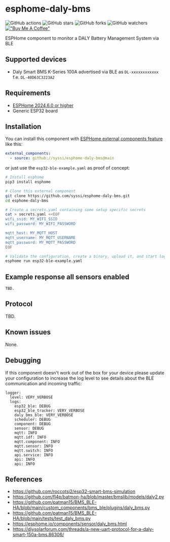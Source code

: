 # esphome-daly-bms

![GitHub actions](https://github.com/syssi/esphome-daly-bms/actions/workflows/ci.yaml/badge.svg)
![GitHub stars](https://img.shields.io/github/stars/syssi/esphome-daly-bms)
![GitHub forks](https://img.shields.io/github/forks/syssi/esphome-daly-bms)
![GitHub watchers](https://img.shields.io/github/watchers/syssi/esphome-daly-bms)
[!["Buy Me A Coffee"](https://img.shields.io/badge/buy%20me%20a%20coffee-donate-yellow.svg)](https://www.buymeacoffee.com/syssi)

ESPHome component to monitor a DALY Battery Management System via BLE

## Supported devices

* Daly Smart BMS K-Series 100A advertised via BLE as `DL-xxxxxxxxxxxx` f.e. `DL-40D63C3223A2`

## Requirements

* [ESPHome 2024.6.0 or higher](https://github.com/esphome/esphome/releases)
* Generic ESP32 board

## Installation

You can install this component with [ESPHome external components feature](https://esphome.io/components/external_components.html) like this:
```yaml
external_components:
  - source: github://syssi/esphome-daly-bms@main
```

or just use the `esp32-ble-example.yaml` as proof of concept:

```bash
# Install esphome
pip3 install esphome

# Clone this external component
git clone https://github.com/syssi/esphome-daly-bms.git
cd esphome-daly-bms

# Create a secrets.yaml containing some setup specific secrets
cat > secrets.yaml <<EOF
wifi_ssid: MY_WIFI_SSID
wifi_password: MY_WIFI_PASSWORD

mqtt_host: MY_MQTT_HOST
mqtt_username: MY_MQTT_USERNAME
mqtt_password: MY_MQTT_PASSWORD
EOF

# Validate the configuration, create a binary, upload it, and start logs
esphome run esp32-ble-example.yaml

```

## Example response all sensors enabled

```
TBD.
```

## Protocol

TBD.

## Known issues

None.

## Debugging

If this component doesn't work out of the box for your device please update your configuration to increase the log level to see details about the BLE communication and incoming traffic:

```
logger:
  level: VERY_VERBOSE
  logs:
    esp32_ble: DEBUG
    esp32_ble_tracker: VERY_VERBOSE
    daly_bms_ble: VERY_VERBOSE
    scheduler: DEBUG
    component: DEBUG
    sensor: DEBUG
    mqtt: INFO
    mqtt.idf: INFO
    mqtt.component: INFO
    mqtt.sensor: INFO
    mqtt.switch: INFO
    api.service: INFO
    api: INFO
    api: INFO
```

## References

* https://github.com/roccotsi2/esp32-smart-bms-simulation
* https://github.com/fl4p/batmon-ha/blob/master/bmslib/models/daly2.py
* https://github.com/patman15/BMS_BLE-HA/blob/main/custom_components/bms_ble/plugins/daly_bms.py
* https://github.com/patman15/BMS_BLE-HA/blob/main/tests/test_daly_bms.py
* https://esphome.io/components/sensor/daly_bms.html
* https://diysolarforum.com/threads/a-new-uart-protocol-for-a-daly-smart-150a-bms.86306/
